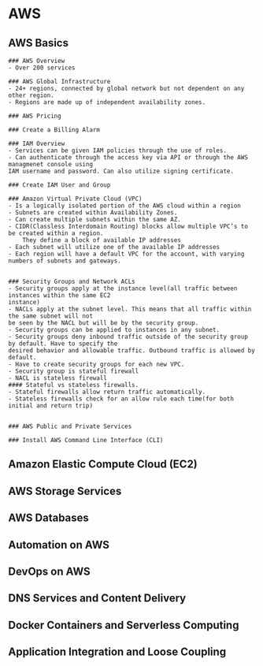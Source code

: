 # 										AWS 

## AWS Basics

	### AWS Overview
	- Over 200 services

	### AWS Global Infrastructure
	- 24+ regions, connected by global network but not dependent on any other region.
	- Regions are made up of independent availability zones. 

	### AWS Pricing

	### Create a Billing Alarm

	### IAM Overview
	- Services can be given IAM policies through the use of roles. 
	- Can authenticate through the access key via API or through the AWS managmenet console using 
	IAM username and password. Can also utilize signing certificate.

	### Create IAM User and Group

	### Amazon Virtual Private Cloud (VPC)
	- Is a logically isolated portion of the AWS cloud within a region
	- Subnets are created within Availability Zones.
	- Can create multiple subnets within the same AZ.
	- CIDR(Classless Interdomain Routing) blocks allow multiple VPC’s to be created within a region. 
    	They define a block of available IP addresses
	- Each subnet will utilize one of the available IP addresses
	- Each region will have a default VPC for the account, with varying numbers of subnets and gateways.
	

	### Security Groups and Network ACLs
	- Security groups apply at the instance level(all traffic between instances within the same EC2
	instance)
	- NACLs apply at the subnet level. This means that all traffic within the same subnet will not 
	be seen by the NACL but will be by the security group. 
	- Security groups can be applied to instances in any subnet.
	- Security groups deny inbound traffic outside of the security group by default. Have to specify the 
	desired behavior and allowable traffic. Outbound traffic is allowed by default.
	- Have to create security groups for each new VPC.
	- Security group is stateful firewall
	- NACL is stateless firewall
	#### Stateful vs stateless firewalls.
	- Stateful firewalls allow return traffic automatically.
	- Stateless firewalls check for an allow rule each time(for both initial and return trip)


	### AWS Public and Private Services

	### Install AWS Command Line Interface (CLI)

## Amazon Elastic Compute Cloud (EC2)

## AWS Storage Services

## AWS Databases

## Automation on AWS

## DevOps on AWS

## DNS Services and Content Delivery

## Docker Containers and Serverless Computing

## Application Integration and Loose Coupling